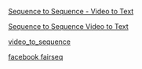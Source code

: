 [Sequence to Sequence - Video to Text](http://vsubhashini.github.io/s2vt.html)

[Sequence to Sequence Video to Text](https://github.com/vsubhashini/caffe/tree/recurrent/examples/s2vt)

[video_to_sequence](https://github.com/jazzsaxmafia/video_to_sequence)

[facebook fairseq](https://github.com/facebookresearch/fairseq)


